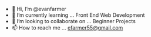- 👋 Hi, I’m @evanfarmer
- 🌱 I’m currently learning ... Front End Web Development
- 💞️ I’m looking to collaborate on ... Beginner Projects
- 📫 How to reach me ... efarmer55@gmail.com

<!---
evanfarmer/evanfarmer is a ✨ special ✨ repository because its `README.md` (this file) appears on your GitHub profile.
You can click the Preview link to take a look at your changes.
--->

